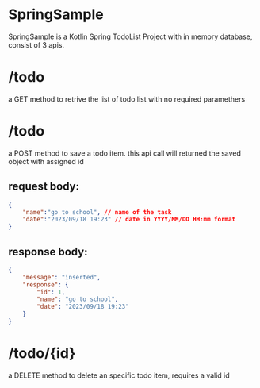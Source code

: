 # SpringSample
SpringSample is a Kotlin Spring TodoList Project with in memory database, consist of 3 apis.

# /todo
a GET method to retrive the list of todo list with no required paramethers

# /todo
a POST method to save a todo item. this api call will returned the saved object with assigned id

## request body:
```json
{
    "name":"go to school", // name of the task
    "date":"2023/09/18 19:23" // date in YYYY/MM/DD HH:mm format
}
```

## response body:
```json
{
    "message": "inserted",
    "response": {
        "id": 1,
        "name": "go to school",
        "date": "2023/09/18 19:23"
    }
}
```

# /todo/{id}
a DELETE method to delete an specific todo item, requires a valid id
